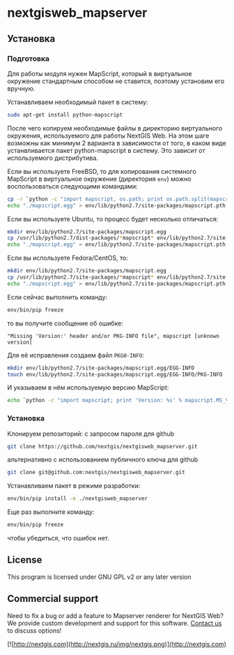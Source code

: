 nextgisweb_mapserver
====================

## Установка

### Подготовка

Для работы модуля нужен MapScript, который в виртуальное окружение стандартным способом не ставится, поэтому установим его вручную.

Устанавливаем необходимый пакет в систему:

```bash
sudo apt-get install python-mapscript
```

После чего копируем необходимые файлы в директорию виртуального окружения, используемого для работы NextGIS Web. На этом шаге возможны как минимум 2 варианта в зависимости от того, в каком виде устанвливается пакет python-mapscript в систему. Это зависит от используемого дистрибутива.

Если вы используете FreeBSD, то для копирования системного MapScript в виртуальное окружение (директория `env`) можно воспользоваться следующими командами:

```bash
cp -r `python -c "import mapscript, os.path; print os.path.split(mapscript.__file__)[0]"` env/lib/python2.7/site-packages/mapscript.egg
echo "./mapscript.egg" > env/lib/python2.7/site-packages/mapscript.pth
```

Если вы используете Ubuntu, то процесс будет несколько отличаться:

```bash
mkdir env/lib/python2.7/site-packages/mapscript.egg
cp /usr/lib/python2.7/dist-packages/*mapscript* env/lib/python2.7/site-packages/mapscript.egg
echo "./mapscript.egg" > env/lib/python2.7/site-packages/mapscript.pth
```

Если вы используете Fedora/CentOS, то:

```bash
mkdir env/lib/python2.7/site-packages/mapscript.egg
cp /usr/lib/python2.7/site-packages/*mapscript* env/lib/python2.7/site-packages/mapscript.egg
echo "./mapscript.egg" > env/lib/python2.7/site-packages/mapscript.pth
```



Если сейчас выполнить команду:

```bash
env/bin/pip freeze
```

то вы получите сообщение об ошибке:

    "Missing 'Version:' header and/or PKG-INFO file", mapscript [unknown version]

Для её исправления создаем файл `PKG0-INFO`:

```bash
mkdir env/lib/python2.7/site-packages/mapscript.egg/EGG-INFO
touch env/lib/python2.7/site-packages/mapscript.egg/EGG-INFO/PKG-INFO
```

И указываем в нём используемую версию MapScript:

```bash
echo `python -c "import mapscript; print 'Version: %s' % mapscript.MS_VERSION"` > env/lib/python2.7/site-packages/mapscript.egg/EGG-INFO/PKG-INFO
```

### Установка

Клонируем репозиторий:
с запросом пароля для github

```bash
git clone https://github.com/nextgis/nextgisweb_mapserver.git
```

альтернативно с использованием публичного ключа для github

```bash
git clone git@github.com:nextgis/nextgisweb_mapserver.git
```

Устанавливаем пакет в режиме разработки:

```bash
env/bin/pip install -e ./nextgisweb_mapserver
```
    
Еще раз выполните команду:

```bash
env/bin/pip freeze
```

чтобы убедиться, что ошибок нет.

License
-------------
This program is licensed under GNU GPL v2 or any later version

Commercial support
----------
Need to fix a bug or add a feature to Mapserver renderer for NextGIS Web? We provide custom development and support for this software. [Contact us](http://nextgis.ru/en/contact/) to discuss options!

[![http://nextgis.com](http://nextgis.ru/img/nextgis.png)](http://nextgis.com)
